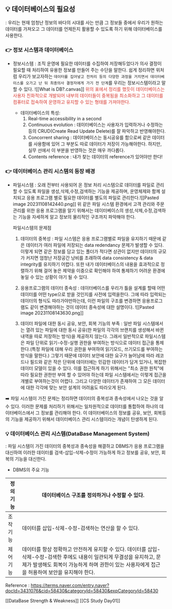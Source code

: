 
## 💡 데이터베이스의 필요성
: 우리는 현재 엄청난 정보의 바다의 시대를 사는 만큼 그 정보들 중에서 우리가 원하는 데이터를 가져오고 그 데이터를 언제든지 활용할 수 있도록 하기 위해 데이터베이스를 사용한다.


### 👉 정보 시스템과 데이터베이스
- 정보시스템 : 조직 운영에 필요한 데이터를 수집하여 저장해두었다가 의사 결정이 필요할 때 처리하여 유용한 정보를 만들어 주는 수단을 말한다.
	쉽게 정리하면 위처럼 우리가 보고자하는 `데이터를 집어넣고 전처리 등의 다양한 과정을 거치면서 데이터베이스를 오가고 난 뒤 최종의사 결정자에게 가기 전 단계`를 우리는 정보시스템이라고 말할 수 있다.
![[What is DB?.canvas]]
	<font color="#d83931">위의 표에서 정리를 했듯이 데이터베이스는 사용자 친화적으로 개발되어 내부의 데이터들이 중복됨을 최소화하고 그 데이터를 컴퓨터로 접속하여 운영하고 유지할 수 있는 형태를 가져야한다. </font>


	- 데이터베이스의 특성: 
		1. Real-time accessibility in a second
		2. Continuous evolution : 데이터베이스는 사용자가 입력하거나 수정하는 등의 CRUD(Create Read Update Delete)를 잘 파악하고 반영해야한다.
		3. Concorrent sharing : 데이터베이스는 동시공유를 함으로써 같은 데이터를 사용함에 있어 그 부분도 따로 데이터가 저장이 가능해야한다. 하지만, 실무 선에서 이 부분을 반영하는 것은 매우 까다롭다.
		4. Contents reference : 내가 찾는 데이터의 reference가 있어야만 한다!

### 👉 데이터베이스 관리 시스템의 등장 배경

- 파일시스템 : 오래 전부터 사용되어 온 정보 처리 시스템으로 데이터를 파일로 관리할 수 있도록 파일을 생성,삭제,수정,검색하는 기능을 제공하며, 운영체제와 함께 설치되고 응용 프로그램 별로 필요한 데이터를 별도의 파일로 관리한다.![[Pasted image 20231108142440.png]]
위 같은 파일 시스템 환경에서 고객 관리와 주문 관리를 위한 응용 프로그램을 알기 위해서는 데이터베이스의 생성,삭제,수정,검색하는 기능을 자세하게 알고 정보의 물리적인 구조까지 파악해야 한다.

	파일시스템의 문제점
	1. 데이터의 중복성 : 파일 시스템은 응용 프로그램별로 파일을 유지하기 때문에 같은 데이터가 여러 파일에 저장되는 data redendancy 문제가 발생할 수 있다. 이렇게 되면 같은 정보를 담고 있는 폴더가 적다면 상관이 없지만 데이터의 규모가 커지면 엄청난 저장공간 낭비를 초래하여 data consistency & data integrity를 유지하기 어렵다. 또한 내가 데이터베이스의 내용을 효과적으로 정렬하기 위해 걸어 놓은 제약을 이중으로 확인해야 하여 통제하기 어려운 환경에 놓일 수 있는 상황이 야기 될 수 있다. 
	2. 응용프로그램의 데이터 종속성 : 데이터베이스를 우리가 틀을 설계를 할때 어떤 데이터를 어떤 type으로 받을 것인지를 사전에 입력을한다. 그에 따라 입력되는 데이터의 형식도 따라가야만하는데, 이런 파일의 구조를 변경하면 응용프로그램도 같이 변경해야하는 것이 데이터 종속성에 대한 설명이다.
![[Pasted image 20231108143630.png]]

	3. 데이터 파일에 대한 동시 공유, 보안, 회복 기능의 부족 : 일반 파일 시스템에서는 열려 있는 파일에 대한 동시 공유(한 파일의 각각의 브랜치를 생성해서 바뀐 내역을 따로 저장하는 방식)을 제공하지 않는다. 그래서 일반적으로 파일시스템은 파일 단위로 읽기-수정-실행 권한을 부여하는 방식으로 데이터 접근을 통제한다.(특정 파일에 대해 우리 권한을 부여하여 읽기모드, 쓰기모드를 부여하는 방식을 말한다.) 그렇기 때문에 데이터 보안에 대한 요구가 늘어남에 따라 레코드나 필드와 같은 작은 단위에 데이터에는 민감한 데이터가 담겨 있거나, 복잡한 데이터 모델이 있을 수 있다. 이를 접근하게 하기 위해서는 "최소 권한 원칙"에 따라 필요한 권한만 부여 할 수 있어야 하는데 파일 시스템에서는 이렇게 접근을 개별로 부여하는것이 어렵다. 그리고 다양한 데이터가 존재하여 그 모든 데이터에 대한 각각에 맞는 보안 설계의 어려움도 따라오게 된다.

➡️ 파일 시스템이 가진 문제는 정리하면 데이터의 중복성과 종속성에서 나오는 것을 알 수 있다. 이러한 문제를 처리하기 위해서는 일차원적으로 데이터를 통합하여 하나의 데이터베이스에서 그 정보를 관리해야 한다. 이 데이터베이스의 정보를 공유, 보안, 회복등의 기능을 제공하기 위해서 데이터베이스 관리 시스템이라는 개념이 탄생하게 된다.

### 💡 데이터베이스 관리 시스템(DataBase Management System)
: 파일 시스템이 가진 데이터의 중복성과 종속성을 해결하고 DBMS가 응용 프로그램을 대신하여 이러한 데이터를 검색-삽입-삭제-수정이 가능하게 하고 정보를 공유, 보안, 회복의 기능을 대신한다.

- DBMS의 주요 기능

| 정의 기능 | 데이터베이스 구조를 정의하거나 수정할 수 있다.      |
| --------- | --------------------------------------------------- |
| 조작기능  | 데이터를 삽입-삭제-수정-검색하는 연산을 할 수 있다. |
| 제어기능  | 데이터를 항상 정확하고 안전하게 유지할 수 있다. 데이터를 삽입-삭제-수정-검색한 후에도 내용이 일관되게 무결성을 유지하고, 문제가 발생해도 회복이 가능하게 하며 권한이 있는 사용자에게 접근을 허용하여 보안을 유지해야 한다.   |




Reference : https://terms.naver.com/entry.naver?docId=3431076&cid=58430&categoryId=58430&expCategoryId=58430

[[DataBase Strength & Weakness]] 
[[CS Study Day01]] 








